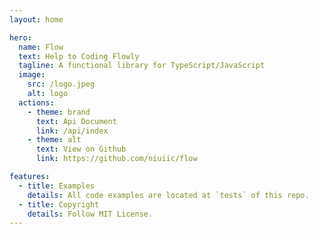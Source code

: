```yaml
---
layout: home

hero:
  name: Flow
  text: Help to Coding Flowly
  tagline: A functional library for TypeScript/JavaScript
  image:
    src: /logo.jpeg
    alt: logo
  actions:
    - theme: brand
      text: Api Document
      link: /api/index
    - theme: alt
      text: View on Github
      link: https://github.com/niuiic/flow

features:
  - title: Examples
    details: All code examples are located at `tests` of this repo.
  - title: Copyright
    details: Follow MIT License.
---
```

